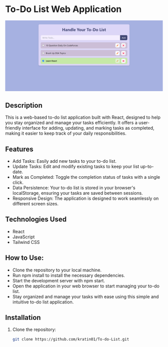 # To-Do List Web Application

![App Screenshot](ss.png)

## Description

This is a web-based to-do list application built with React, designed to help you stay organized and manage your tasks efficiently. It offers a user-friendly interface for adding, updating, and marking tasks as completed, making it easier to keep track of your daily responsibilities.

## Features

- Add Tasks: Easily add new tasks to your to-do list.
- Update Tasks: Edit and modify existing tasks to keep your list up-to-date.
- Mark as Completed: Toggle the completion status of tasks with a single click.
- Data Persistence: Your to-do list is stored in your browser's localStorage, ensuring your tasks are saved between sessions.
- Responsive Design: The application is designed to work seamlessly on different screen sizes.


## Technologies Used

- React
- JavaScript
- Tailwind CSS

## How to Use:
- Clone the repository to your local machine.
- Run npm install to install the necessary dependencies.
- Start the development server with npm start.
- Open the application in your web browser to start managing your to-do list.
- Stay organized and manage your tasks with ease using this simple and intuitive to-do list application.


## Installation

1. Clone the repository:

   ```bash
   git clone https://github.com/kratin01/To-do-List.git
